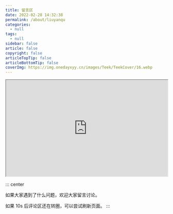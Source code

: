 ```yaml
---
title: 留言区
date: 2022-02-28 14:32:38
permalink: /about/liuyanqu
categories:
  - null
tags:
  - null
sidebar: false
article: false
copyright: false
articleTopTip: false
articleBottomTip: false
coverImg: https://img.onedayxyy.cn/images/Teek/TeekCover/16.webp
---
```




































<iframe class="c-viewer__iframe" src="https://sketchfab.com/models/9af0ae87238a4840b95a83f9e6c5cdde/embed?autostart=1&amp;" id="api-frame" allow="autoplay; xr-spatial-tracking" xr-spatial-tracking="true" allowfullscreen="" width="100%" height="300"></iframe>

::: center

如果大家遇到了什么问题，欢迎大家留言讨论。

如果 10s 后评论区还在转圈，可以尝试刷新页面。
:::